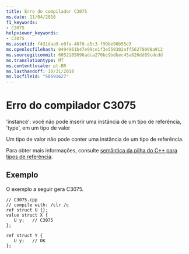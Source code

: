 ```yaml
---
title: Erro do compilador C3075
ms.date: 11/04/2016
f1_keywords:
- C3075
helpviewer_keywords:
- C3075
ms.assetid: f431daa9-e0fa-48f0-a5c3-f99be96b55e3
ms.openlocfilehash: 0494961b47e99ce1f3e559302aff56278098a912
ms.sourcegitcommit: 6052185696adca270bc9bdbec45a626dd89cdcdd
ms.translationtype: MT
ms.contentlocale: pt-BR
ms.lasthandoff: 10/31/2018
ms.locfileid: "50591627"
---
```

# <a name="compiler-error-c3075"></a>Erro do compilador C3075

'instance': você não pode inserir uma instância de um tipo de referência, 'type', em um tipo de valor

Um tipo de valor não pode conter uma instância de um tipo de referência.

Para obter mais informações, consulte [semântica da pilha do C++ para tipos de referência](../../dotnet/cpp-stack-semantics-for-reference-types.md).

## <a name="example"></a>Exemplo

O exemplo a seguir gera C3075.

```
// C3075.cpp
// compile with: /clr /c
ref struct U {};
value struct X {
   U y;   // C3075
};

ref struct Y {
   U y;   // OK
};
```